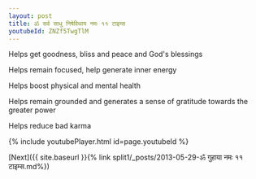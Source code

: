 ```yaml
---
layout: post
title: ॐ सर्व साधु निषेविथाय नमः ११ टाइम्स
youtubeId: ZNZf5TwgTlM
---
```

 
 
Helps get goodness, bliss and peace and God's blessings
 
Helps remain focused, help generate inner energy 
 
Helps boost physical and mental health 
 
Helps remain grounded and generates a sense of gratitude towards the greater power 
 
Helps reduce bad karma
 
 
 
 


{% include youtubePlayer.html id=page.youtubeId %}
 
[Next]({{ site.baseurl }}{% link  split1/_posts/2013-05-29-ॐ गुहाया नमः ११ टाइम्स.md%})
 
